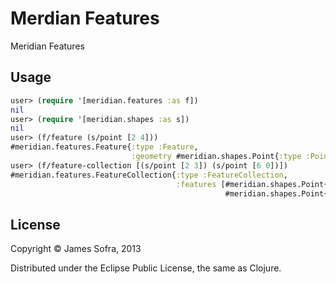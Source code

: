 # Merdian Features

Meridian Features

## Usage

```clojure
user> (require '[meridian.features :as f])
nil
user> (require '[meridian.shapes :as s])
nil
user> (f/feature (s/point [2 4]))
#meridian.features.Feature{:type :Feature,
                           :geometry #meridian.shapes.Point{:type :Point, :coordinates [2 4]}, :properties nil}
user> (f/feature-collection [(s/point [2 3]) (s/point [6 0])])
#meridian.features.FeatureCollection{:type :FeatureCollection,
                                     :features [#meridian.shapes.Point{:type :Point, :coordinates [2 3]}
                                                #meridian.shapes.Point{:type :Point, :coordinates [6 0]}]}
```

## License

Copyright © James Sofra, 2013

Distributed under the Eclipse Public License, the same as Clojure.
